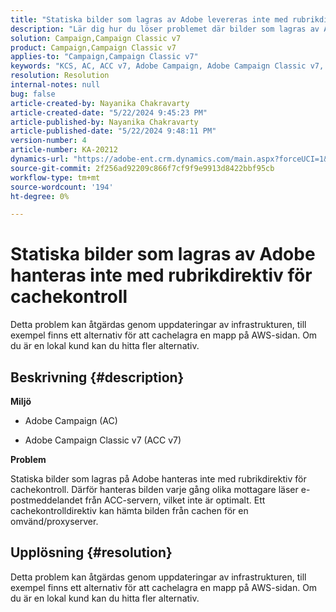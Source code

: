 ```yaml
---
title: "Statiska bilder som lagras av Adobe levereras inte med rubrikdirektiv för cachekontroll"
description: "Lär dig hur du löser problemet där bilder som lagras av Adobe inte hanteras med rubrikdirektiv för cachekontroll i Campaign."
solution: Campaign,Campaign Classic v7
product: Campaign,Campaign Classic v7
applies-to: "Campaign,Campaign Classic v7"
keywords: "KCS, AC, ACC v7, Adobe Campaign, Adobe Campaign Classic v7, felsökning, statiska bilder, hostingservrar, rubrikdirektiv för cachekontroll"
resolution: Resolution
internal-notes: null
bug: false
article-created-by: Nayanika Chakravarty
article-created-date: "5/22/2024 9:45:23 PM"
article-published-by: Nayanika Chakravarty
article-published-date: "5/22/2024 9:48:11 PM"
version-number: 4
article-number: KA-20212
dynamics-url: "https://adobe-ent.crm.dynamics.com/main.aspx?forceUCI=1&pagetype=entityrecord&etn=knowledgearticle&id=b382d094-8418-ef11-9f8a-6045bd026dc7"
source-git-commit: 2f256ad92209c866f7cf9f9e9913d8422bbf95cb
workflow-type: tm+mt
source-wordcount: '194'
ht-degree: 0%

---
```


# Statiska bilder som lagras av Adobe hanteras inte med rubrikdirektiv för cachekontroll


Detta problem kan åtgärdas genom uppdateringar av infrastrukturen, till exempel finns ett alternativ för att cachelagra en mapp på AWS-sidan. Om du är en lokal kund kan du hitta fler alternativ.

## Beskrivning {#description}


<b>Miljö</b>

- Adobe Campaign (AC)

- Adobe Campaign Classic v7 (ACC v7)

<b>Problem</b>

Statiska bilder som lagras på Adobe hanteras inte med rubrikdirektiv för cachekontroll. Därför hanteras bilden varje gång olika mottagare läser e-postmeddelandet från ACC-servern, vilket inte är optimalt. Ett cachekontrolldirektiv kan hämta bilden från cachen för en omvänd/proxyserver.


## Upplösning {#resolution}


Detta problem kan åtgärdas genom uppdateringar av infrastrukturen, till exempel finns ett alternativ för att cachelagra en mapp på AWS-sidan. Om du är en lokal kund kan du hitta fler alternativ.
